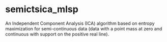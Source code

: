 # semictsica_mlsp
An Independent Component Analysis (ICA) algorithm based on entropy maximization for semi-continuous data (data with a point mass at zero and continuous with support on the positive real line).
